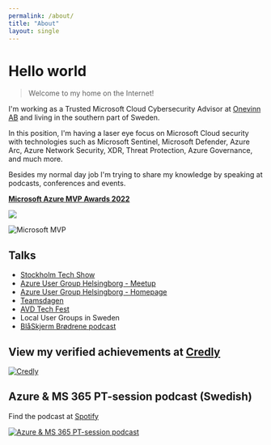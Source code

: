 ```yaml
---
permalink: /about/
title: "About"
layout: single
---
```


# Hello world

> Welcome to my home on the Internet!

I'm working as a Trusted Microsoft Cloud Cybersecurity Advisor at [Onevinn AB](https://www.onevinn.com/) and living in the southern part of Sweden.

In this position, I'm having a laser eye focus on Microsoft Cloud security with technologies such as Microsoft Sentinel, Microsoft Defender, Azure Arc, Azure Network Security, XDR, Threat Protection, Azure Governance, and much more.

Besides my normal day job I'm trying to share my knowledge by speaking at podcasts, conferences and events.

[**Microsoft Azure MVP Awards 2022**](https://mvp.microsoft.com/en-us/PublicProfile/5004683?fullName=Pierre%20Thoor)

![](/Microsoft_Azure.svg.png)

![](/MVP_Badge.jpg "Microsoft MVP")

## Talks

* [Stockholm Tech Show](https://stockholmtechshow.se/konferens-2023/)
* [Azure User Group Helsingborg - Meetup](https://www.meetup.com/azure-user-group-helsingborg/)
* [Azure User Group Helsingborg - Homepage](https://azureusergrouphbg.se/)
* [Teamsdagen](https://www.teamsdagen.se)
* [AVD Tech Fest](https://www.avdtechfest.com)
* Local User Groups in Sweden
* [BlåSkjerm Brødrene podcast](https://podcasts.apple.com/us/podcast/bl%C3%A5skjerm-br%C3%B8drene/id1485474164)


## View my verified achievements at [Credly](https://www.credly.com/users/pierre-thoor/badges?sort=-state_updated_at&page=1)
[![Credly](/Credly_Logo_White_3-Inch.png)](https://www.credly.com/users/pierre-thoor/badges?sort=-state_updated_at&page=1)

## Azure & MS 365 PT-session podcast (Swedish)
Find the podcast at [Spotify](https://open.spotify.com/show/5E3fARGuhtcC3RYbarXalT)

[![Azure & MS 365 PT-session podcast](/Azure_MS365_podcast.png "Azure & MS 365 PT-session podcast")](https://open.spotify.com/show/5E3fARGuhtcC3RYbarXalT)
